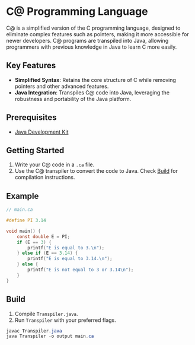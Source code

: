 # C@ Programming Language

C@ is a simplified version of the C programming language, designed to eliminate complex features such as pointers, making it more accessible for newer developers. C@ programs are transpiled into Java, allowing programmers with previous knowledge in Java to learn C more easily.

## Key Features

- **Simplified Syntax**: Retains the core structure of C while removing pointers and other advanced features.
- **Java Integration**: Transpiles C@ code into Java, leveraging the robustness and portability of the Java platform.

## Prerequisites

- [Java Development Kit](https://www.oracle.com/java/technologies/downloads/)

## Getting Started

1. Write your C@ code in a `.ca` file.
2. Use the C@ transpiler to convert the code to Java. Check [Build](#build) for compilation instructions.

## Example

```c
// main.ca

#define PI 3.14

void main() {
    const double E = PI;
    if (E == 3) {
        printf("E is equal to 3.\n");
    } else if (E == 3.14) {
        printf("E is equal to 3.14.\n");
    } else {
        printf("E is not equal to 3 or 3.14\n");
    }
}
```

## Build

1. Compile `Transpiler.java`.
2. Run `Transpiler` with your preferred flags.

```powershell
javac Transpiler.java
java Transpiler -o output main.ca
```

